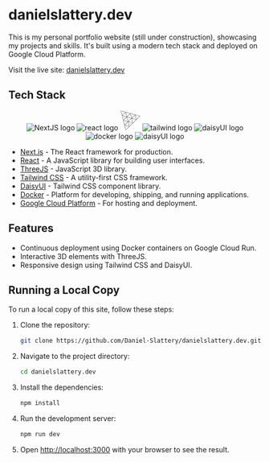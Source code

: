 # danielslattery.dev

This is my personal portfolio website (still under construction), showcasing my projects and skills. It's built using a modern tech stack and deployed on Google Cloud Platform.

Visit the live site: [danielslattery.dev](https://danielslattery.dev/)

## Tech Stack

<div align="center">
  <img alt="NextJS logo" width="40px" src="https://encrypted-tbn0.gstatic.com/images?q=tbn:ANd9GcR0WknlAxF3hYDbrIM1StGLIDmf_9336yHjL-9i5lc&usqp=CAE&s" />
  <img alt="react logo" width="40px" src="https://upload.wikimedia.org/wikipedia/commons/a/a7/React-icon.svg" />
  <img alt="threeJS logo" width="40px" src="public/images/threeJS_Logo.png"/>
  <img alt="tailwind logo" width="45px" src="https://encrypted-tbn0.gstatic.com/images?q=tbn:ANd9GcSZqBXG5DwJrCy9VOGyfnOkbrLePhtdOuQg6w&usqp=CAU"/>
  <img alt="daisyUI logo" height="40px" src="https://daisyui.com/favicon.ico"/>
  <img alt="docker logo" height="40px" src="https://avatars.githubusercontent.com/u/5429470?s=280&v=4"/>
  <img alt="daisyUI logo" height="40px" src="/Users/daniel.slattery/github/portfolio-site/public/images/gcp-logo.png"/>
</div>

- [Next.js](https://nextjs.org/) - The React framework for production.
- [React](https://reactjs.org/) - A JavaScript library for building user interfaces.
- [ThreeJS](https://threejs.org/) - JavaScript 3D library.
- [Tailwind CSS](https://tailwindcss.com/) - A utility-first CSS framework.
- [DaisyUI](https://daisyui.com/) - Tailwind CSS component library.
- [Docker](https://www.docker.com/) - Platform for developing, shipping, and running applications.
- [Google Cloud Platform](https://cloud.google.com/) - For hosting and deployment.

## Features

- Continuous deployment using Docker containers on Google Cloud Run.
- Interactive 3D elements with ThreeJS.
- Responsive design using Tailwind CSS and DaisyUI.

## Running a Local Copy

To run a local copy of this site, follow these steps:

1. Clone the repository:

   ```bash
   git clone https://github.com/Daniel-Slattery/danielslattery.dev.git
   ```

2. Navigate to the project directory:

   ```bash
   cd danielslattery.dev
   ```

3. Install the dependencies:

   ```bash
   npm install
   ```

4. Run the development server:

   ```bash
   npm run dev
   ```

5. Open [http://localhost:3000](http://localhost:3000) with your browser to see the result.
